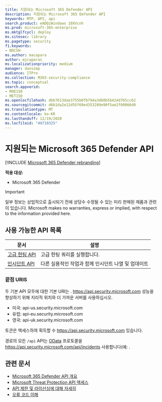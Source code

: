 ```yaml
---
title: 지원되는 Microsoft 365 Defender API
description: 지원되는 Microsoft 365 Defender API
keywords: MTP, API, api
search.product: eADQiWindows 10XVcnh
ms.prod: microsoft-365-enterprise
ms.mktglfcycl: deploy
ms.sitesec: library
ms.pagetype: security
f1.keywords:
- NOCSH
ms.author: macapara
author: mjcaparas
ms.localizationpriority: medium
manager: dansimp
audience: ITPro
ms.collection: M365-security-compliance
ms.topic: conceptual
search.appverid:
- MOE150
- MET150
ms.openlocfilehash: dbb7613dae3755b0fb794a3d68b5b424d765cc62
ms.sourcegitcommit: d6b1da2e12d55f69e4353289e90f5ae2f60066d0
ms.translationtype: MT
ms.contentlocale: ko-KR
ms.lasthandoff: 12/19/2020
ms.locfileid: "49719325"
---
```

# <a name="supported-microsoft-365-defender-apis"></a>지원되는 Microsoft 365 Defender API 

[!INCLUDE [Microsoft 365 Defender rebranding](../includes/microsoft-defender.md)]

**적용 대상:**
- Microsoft 365 Defender

> [!IMPORTANT]
> 일부 정보는 상업적으로 출시되기 전에 상당수 수정될 수 있는 미리 판매된 제품과 관련이 있습니다. Microsoft makes no warranties, express or implied, with respect to the information provided here.

## <a name="list-of-available-apis"></a>사용 가능한 API 목록

문서 | 설명
-|-
[고급 헌팅 API](api-advanced-hunting.md) | 고급 헌팅 쿼리를 실행합니다.
[인시던트 API](api-incident.md) | 다른 실용적인 작업과 함께 인시던트 나열 및 업데이트

### <a name="endpoint-uris"></a>끝점 URIS

두 기본 API 모두에 대한 기본 URI는 . https://api.security.microsoft.com 성능을 향상하기 위해 지리적 위치와 더 가까운 서버를 사용하십시오.

- 미국: api-us.security.microsoft.com
- 유럽: api-eu.security.microsoft.com
- 영국: api-uk.security.microsoft.com

토큰은 액세스하여 획득할 수 https://api.security.microsoft.com 있습니다.

경로의 모든 `/api` API는 [OData](https://docs.microsoft.com/odata/overview) 프로토콜을 https://api.security.microsoft.com/api/incidents 사용합니다(예: .

## <a name="related-articles"></a>관련 문서

- [Microsoft 365 Defender API 개요](api-overview.md)
- [Microsoft Threat Protection API 액세스](api-access.md)
- [API 제한 및 라이선싱에 대해 자세히](api-terms.md)
- [오류 코드 이해](api-error-codes.md)
